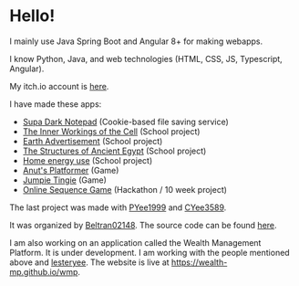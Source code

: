 
# Hello!

I mainly use Java Spring Boot and Angular 8+ for making webapps.

I know Python, Java, and web technologies (HTML, CSS, JS, Typescript, Angular).

My itch.io account is [here](https://itch.io/profile/anut).

I have made these apps:
- [Supa Dark Notepad](https://supa-dark-notepad.stackblitz.io/) (Cookie-based file saving service)
- [The Inner Workings of the Cell](https://anut-py.github.io/cells/) (School project)
- [Earth Advertisement](https://anut-py.github.io/earth-advertisement/home) (School project)
- [The Structures of Ancient Egypt](https://anut-py.github.io/egypt-project/home) (School project)
- [Home energy use](http://home-energy-use.herokuapp.com/home) (School project)
- [Anut's Platformer](https://anut.itch.io/anuts-platformer) (Game)
- [Jumpie Tingie](https://anut.itch.io/jumpie-tingie) (Game)
- [Online Sequence Game](https://sequence-hackathon.herokuapp.com) (Hackathon / 10 week project)

The last project was made with [PYee1999](https://github.com/PYee1999) and [CYee3589](https://github.com/CYee3589).

It was organized by [Beltran02148](https://github.com/Beltran02148). The source code can be found [here](https://github.com/PYee1999/sequence-hackathon).

I am also working on an application called the Wealth Management Platform. It is under development. I am working with the people mentioned above
and [lesteryee](https://github.com/lesteryee). The website is live at https://wealth-mp.github.io/wmp.
